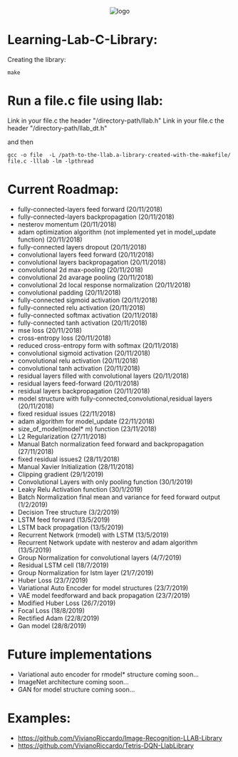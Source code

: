 <p align="center">
  <img src="https://i.ibb.co/bvbW4YL/photo2.jpg" alt="logo">
</p>

# Learning-Lab-C-Library:

Creating the library:

```
make
```

# Run a file.c file using llab:

Link in your file.c the header "/directory-path/llab.h"
Link in your file.c the header "/directory-path/llab_dt.h"

and then

```
gcc -o file  -L /path-to-the-llab.a-library-created-with-the-makefile/ file.c -lllab -lm -lpthread
```

# Current Roadmap:

- fully-connected-layers feed forward (20/11/2018)
- fully-connected-layers backpropagation (20/11/2018)
- nesterov momentum (20/11/2018)
- adam optimization algorithm (not implemented yet in model_update function) (20/11/2018)
- fully-connected layers dropout (20/11/2018)
- convolutional layers feed forward (20/11/2018)
- convolutional layers backpropagation (20/11/2018)
- convolutional 2d max-pooling (20/11/2018)
- convolutional 2d avarage pooling (20/11/2018)
- convolutional 2d local response normalization (20/11/2018)
- convolutional padding (20/11/2018)
- fully-connected sigmoid activation (20/11/2018)
- fully-connected relu activation (20/11/2018)
- fully-connected softmax activation (20/11/2018)
- fully-connected tanh activation (20/11/2018)
- mse loss (20/11/2018)
- cross-entropy loss (20/11/2018)
- reduced cross-entropy form with softmax (20/11/2018)
- convolutional sigmoid activation (20/11/2018)
- convolutional relu activation (20/11/2018)
- convolutional tanh activation (20/11/2018)
- residual layers filled with convolutional layers (20/11/2018)
- residual layers feed-forward (20/11/2018)
- residual layers backpropagation (20/11/2018)
- model structure with fully-connected,convolutional,residual layers (20/11/2018)
- fixed residual issues (22/11/2018)
- adam algorithm for model_update (22/11/2018)
- size_of_model(model* m) function (23/11/2018)
- L2 Regularization (27/11/2018)
- Manual Batch normalization feed forward and backpropagation (27/11/2018)
- fixed residual issues2 (28/11/2018)
- Manual Xavier Initialization (28/11/2018)
- Clipping gradient (29/1/2019)
- Convolutional Layers with only pooling function (30/1/2019)
- Leaky Relu Activation function (30/1/2019)
- Batch Normalization final mean and variance for feed forward output (1/2/2019)
- Decision Tree structure (3/2/2019)
- LSTM feed forward (13/5/2019)
- LSTM back propagation (13/5/2019)
- Recurrent Network (rmodel) with LSTM (13/5/2019)
- Recurrent Network update with nesterov and adam algorithm (13/5/2019)
- Group Normalization for convolutional layers (4/7/2019)
- Residual LSTM cell (18/7/2019)
- Group Normalization for lstm layer (21/7/2019)
- Huber Loss (23/7/2019)
- Variational Auto Encoder for model structures (23/7/2019)
- VAE model feedforward and back propagation (23/7/2019)
- Modified Huber Loss (26/7/2019)
- Focal Loss (18/8/2019)
- Rectified Adam (22/8/2019)
- Gan model (28/8/2019)

# Future implementations
- Variational auto encoder for rmodel* structure coming soon...
- ImageNet architecture coming soon...
- GAN for model structure coming soon...

# Examples:

- https://github.com/VivianoRiccardo/Image-Recognition-LLAB-Library
- https://github.com/VivianoRiccardo/Tetris-DQN-LlabLibrary
